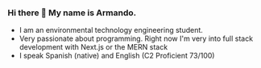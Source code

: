 ### Hi there 👋 My name is Armando.
- I am an environmental technology engineering student.
- Very passionate about programming. Right now I'm very into full stack development with Next.js or the MERN stack 
- I speak Spanish (native) and English (C2 Proficient 73/100)



<!--
**lordaris/lordaris** is a ✨ _special_ ✨ repository because its `README.md` (this file) appears on your GitHub profile.

Here are some ideas to get you started:

- 🔭 I’m currently working on ...
- 🌱 I’m currently learning ...
- 👯 I’m looking to collaborate on ...
- 🤔 I’m looking for help with ...
- 💬 Ask me about ...
- 📫 How to reach me: ...
- 😄 Pronouns: ...
- ⚡ Fun fact: ...
-->
